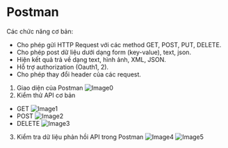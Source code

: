 # Postman

Các chức năng cơ bản:

- Cho phép gửi HTTP Request với các method GET, POST, PUT, DELETE.
- Cho phép post dữ liệu dưới dạng form (key-value), text, json.
- Hiện kết quả trả về dạng text, hình ảnh, XML, JSON.
- Hỗ trợ authorization (Oauth1, 2).
- Cho phép thay đổi header của các request.

1.  Giao diện của Postman
    ![Image0]('image5.png')
2.  Kiểm thử API cơ bản

- GET
  ![Image1]('image1.png')
- POST
  ![Image2]('image2.png')
- DELETE
  ![Image3]('image3.png')

3.  Kiểm tra dữ liệu phản hồi API trong Postman
    ![Image4]('image4.png')
    ![Image5]('image.png')
